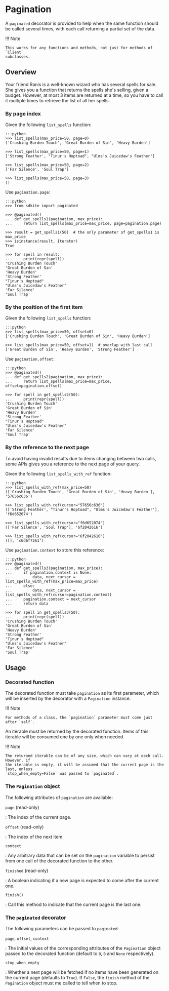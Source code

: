 # Pagination

A `paginated` decorator is provided to help when the same function should be called
several times, with each call returning a partial set of the data.

!!! Note

    This works for any functions and methods, not just for methods of `Client`
    subclasses.

## Overview

Your friend Ranis is a well-known wizard who has several spells for sale. She gives you
a function that returns the spells she's selling, given a budget. However, at most 3
items are returned at a time, so you have to call it multiple times to retrieve the list
of all her spells.

### By page index

Given the following `list_spells` function:

    :::python
    >>> list_spells(max_price=50, page=0)
    ['Crushing Burden Touch', 'Great Burden of Sin', 'Heavy Burden']

    >>> list_spells(max_price=50, page=1)
    ['Strong Feather', "Tinur's Hoptoad", "Ulms's Juicedaw's Feather"]

    >>> list_spells(max_price=50, page=2)
    ['Far Silence', 'Soul Trap']

    >>> list_spells(max_price=50, page=3)
    []

Use `pagination.page`:

    :::python
    >>> from sdkite import paginated

    >>> @paginated()
    ... def get_spells1(pagination, max_price):
    ...     return list_spells(max_price=max_price, page=pagination.page)

    >>> result = get_spells1(50)  # the only parameter of get_spells1 is max_price
    >>> isinstance(result, Iterator)
    True

    >>> for spell in result:
    ...     print(repr(spell))
    'Crushing Burden Touch'
    'Great Burden of Sin'
    'Heavy Burden'
    'Strong Feather'
    "Tinur's Hoptoad"
    "Ulms's Juicedaw's Feather"
    'Far Silence'
    'Soul Trap'

### By the position of the first item

Given the following `list_spells` function:

    :::python
    >>> list_spells(max_price=50, offset=0)
    ['Crushing Burden Touch', 'Great Burden of Sin', 'Heavy Burden']

    >>> list_spells(max_price=50, offset=1)  # overlap with last call
    ['Great Burden of Sin', 'Heavy Burden', 'Strong Feather']

Use `pagination.offset`:

    :::python
    >>> @paginated()
    ... def get_spells2(pagination, max_price):
    ...     return list_spells(max_price=max_price, offset=pagination.offset)

    >>> for spell in get_spells2(50):
    ...     print(repr(spell))
    'Crushing Burden Touch'
    'Great Burden of Sin'
    'Heavy Burden'
    'Strong Feather'
    "Tinur's Hoptoad"
    "Ulms's Juicedaw's Feather"
    'Far Silence'
    'Soul Trap'

### By the reference to the next page

To avoid having invalid results due to items changing between two calls, some APIs gives
you a reference to the next page of your query.

Given the following `list_spells_with_ref` function:

    :::python
    >>> list_spells_with_ref(max_price=50)
    (['Crushing Burden Touch', 'Great Burden of Sin', 'Heavy Burden'], '57656c636')

    >>> list_spells_with_ref(cursor="57656c636")
    (['Strong Feather', "Tinur's Hoptoad", "Ulms's Juicedaw's Feather"], 'f6d652074')

    >>> list_spells_with_ref(cursor="f6d652074")
    (['Far Silence', 'Soul Trap'], '6f2042616')

    >>> list_spells_with_ref(cursor="6f2042616")
    ([], 'c6d6f7261')

Use `pagination.context` to store this reference:

    :::python
    >>> @paginated()
    ... def get_spells3(pagination, max_price):
    ...     if pagination.context is None:
    ...         data, next_cursor = list_spells_with_ref(max_price=max_price)
    ...     else:
    ...         data, next_cursor = list_spells_with_ref(cursor=pagination.context)
    ...     pagination.context = next_cursor
    ...     return data

    >>> for spell in get_spells3(50):
    ...     print(repr(spell))
    'Crushing Burden Touch'
    'Great Burden of Sin'
    'Heavy Burden'
    'Strong Feather'
    "Tinur's Hoptoad"
    "Ulms's Juicedaw's Feather"
    'Far Silence'
    'Soul Trap'

## Usage

### Decorated function

The decorated function must take `pagination` as its first parameter, which will be
inserted by the decorator with a `Pagination` instance.

!!! Note

    For methods of a class, the `pagination` parameter must come just after `self`.

An iterable must be returned by the decorated function. Items of this iterable will be
consumed one by one only when needed.

!!! Note

    The returned iterable can be of any size, which can vary at each call. However, if
    the iterable is empty, it will be assumed that the current page is the last, unless
    `stop_when_empty=False` was passed to `paginated`.

### The `Pagination` object

The following attributes of `pagination` are available:

`page` (read-only)

: The index of the current page.

`offset` (read-only)

: The index of the next item.

`context`

: Any arbitrary data that can be set on the `pagination` variable to persist from one
call of the decorated function to the other.

`finished` (read-only)

: A boolean indicating if a new page is expected to come after the current one.

`finish()`

: Call this method to indicate that the current page is the last one.

### The `paginated` decorator

The following parameters can be passed to `paginated`:

`page`, `offset`, `context`

: The initial values of the corresponding attributes of the `Pagination` object passed
to the decorated function (default to `0`, `0` and `None` respectively).

`stop_when_empty`

: Whether a next page will be fetched if no items have been generated on the current
page (defaults to `True`). If `False`, the `finish` method of the `Pagination` object
must me called to tell when to stop.
